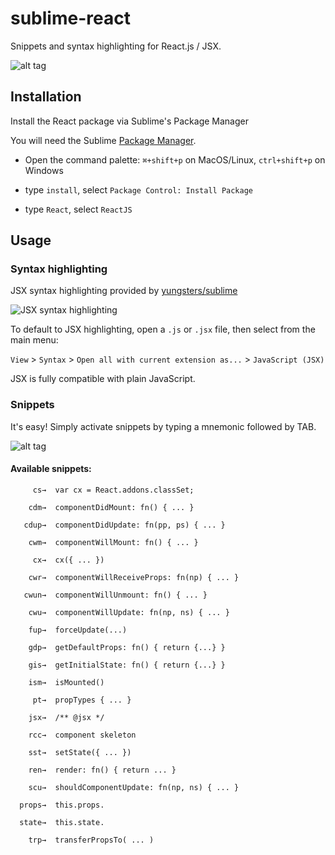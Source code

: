 # sublime-react

Snippets and syntax highlighting for React.js / JSX.

![alt tag](https://raw.github.com/jgebhardt/sublime-react/master/docs/img/sr-rcc-out.gif)

## Installation

Install the React package via Sublime's Package Manager

You will need the Sublime [Package Manager](https://sublime.wbond.net/installation).

- Open the command palette: `⌘+shift+p` on MacOS/Linux, `ctrl+shift+p` on Windows

- type `install`, select `Package Control: Install Package`

- type `React`, select `ReactJS`

## Usage

### Syntax highlighting

JSX syntax highlighting provided by [yungsters/sublime](https://github.com/yungsters/sublime)

![JSX syntax highlighting](https://raw.github.com/jgebhardt/sublime-react/master/docs/img/sr-jsx-out.gif)

To default to JSX highlighting, open a `.js` or `.jsx` file, then select from the main menu:

`View` > `Syntax` > `Open all with current extension as...` > `JavaScript (JSX)`

JSX is fully compatible with plain JavaScript.

### Snippets

It's easy! Simply activate snippets by typing a mnemonic followed by TAB.

![alt tag](https://raw.github.com/jgebhardt/sublime-react/master/docs/img/sr-snippets-out.gif)

#### Available snippets:

```
     cs→  var cx = React.addons.classSet;

    cdm→  componentDidMount: fn() { ... }

   cdup→  componentDidUpdate: fn(pp, ps) { ... }

    cwm→  componentWillMount: fn() { ... }

     cx→  cx({ ... })

    cwr→  componentWillReceiveProps: fn(np) { ... }

   cwun→  componentWillUnmount: fn() { ... }

    cwu→  componentWillUpdate: fn(np, ns) { ... }

    fup→  forceUpdate(...)

    gdp→  getDefaultProps: fn() { return {...} } 

    gis→  getInitialState: fn() { return {...} } 

    ism→  isMounted()

     pt→  propTypes { ... }

    jsx→  /** @jsx */

    rcc→  component skeleton

    sst→  setState({ ... })

    ren→  render: fn() { return ... }

    scu→  shouldComponentUpdate: fn(np, ns) { ... }

  props→  this.props.

  state→  this.state.

    trp→  transferPropsTo( ... )

